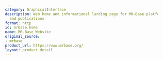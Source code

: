 ```yaml
---
category: GraphicalInterface
description: Web home and informational landing page for MR-Base platform components
  and publications
format: http
id: mrbase.home
name: MR-Base Website
original_source:
- mrbase
product_url: https://www.mrbase.org/
layout: product_detail
---
```

